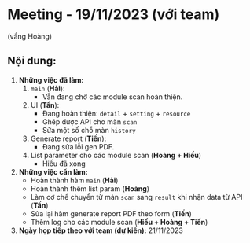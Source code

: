 # Meeting - 19/11/2023 (với team)
(vắng Hoàng)
## Nội dung:
1. **Những việc đã làm:**
    1. `main` (**Hải**):
        - Vẫn đang chờ các module scan hoàn thiện.
    2. UI (**Tấn**):
        - Đang hoàn thiện: `detail` + `setting` + `resource`
        - Ghép được API cho màn `scan`
        - Sửa một số chỗ màn `history`
    3. Generate report (**Tiến**):
        - Đang sửa lỗi gen PDF.
    4. List parameter cho các module scan (**Hoàng + Hiếu**)
        - Hiếu đã xong
2. **Những việc cần làm:**
    - Hoàn thành hàm `main` (**Hải**)
    - Hoàn thành thêm list param (**Hoàng**)
    - Làm cơ chế chuyển từ màn `scan` sang `result` khi nhận data từ API (**Tấn**)
    - Sửa lại hàm generate report PDF theo form (**Tiến**)
    - Thêm log cho các module scan (**Hiếu + Hoàng + Tiến**)
3. **Ngày họp tiếp theo với team (dự kiến):** 21/11/2023

